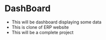 # DashBoard
- This will be dashboard displaying some data
- This is clone of ERP website
- This will be a complete project
